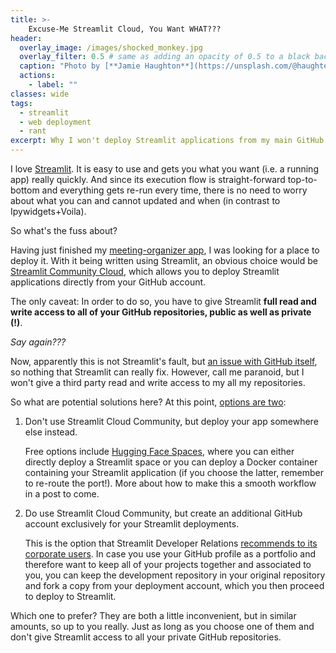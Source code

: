 ```yaml
---
title: >-
    Excuse-Me Streamlit Cloud, You Want WHAT???
header:
  overlay_image: /images/shocked_monkey.jpg
  overlay_filter: 0.5 # same as adding an opacity of 0.5 to a black background
  caption: "Photo by [**Jamie Haughton**](https://unsplash.com/@haughters) on [Unsplash](https://unsplash.com/photos/Z05GiksmqYU)"
  actions:
    - label: ""
classes: wide
tags:
  - streamlit
  - web deployment
  - rant
excerpt: Why I won't deploy Streamlit applications from my main GitHub account and neither should you
---
```


I love [Streamlit](https://streamlit.io/). It is easy to use and gets you what you want (i.e. a running app) really quickly. And since its execution flow is straight-forward top-to-bottom and everything gets re-run every time, there is no need to worry about what you can and cannot updated and when (in contrast to Ipywidgets+Voila).

So what's the fuss about?

Having just finished my [meeting-organizer app](https://github.com/walkenho/meeting-attendance-organizer), I was looking for a place to deploy it. With it being written using Streamlit, an obvious choice would be [Streamlit Community Cloud](https://streamlit.io/cloud), which allows you to deploy Streamlit applications directly from your GitHub account.  

The only caveat: In order to do so, you have to  give Streamlit **full read and write access to all of your GitHub repositories, public as well as private (!)**.

_Say again???_

Now, apparently this is not Streamlit's fault, but [an issue with GitHub itself](https://discuss.streamlit.io/t/github-permissions-too-onerous/22094), so nothing that Streamlit can really fix. However, call me paranoid, but I won't give a third party read and write access to my all my repositories.

So what are potential solutions here? At this point, [options are two](https://www.tor.com/2008/10/30/not-only-science-fiction-but-more-science-fictional-than-anything-else-rosemary-kirsteins-steerswoman-books/):

1. Don't use Streamlit Cloud Community, but deploy your app somewhere else instead.

    Free options include [Hugging Face Spaces](https://huggingface.co/spaces), where you can either directly deploy a Streamlit space or you can deploy a Docker container containing your Streamlit application (if you choose the latter, remember to re-route the port!). More about how to make this a smooth workflow in a post to come.

2. Do use Streamlit Cloud Community, but create an additional GitHub account exclusively for your Streamlit deployments.

    This is the option that Streamlit Developer Relations [recommends to its corporate users](https://discuss.streamlit.io/t/github-permissions-too-onerous/22094/2). In case you use your GitHub profile as a portfolio and therefore want to keep all of your projects together and associated to you, you can keep the development repository in your original repository and fork a copy from your deployment account, which you then proceed to deploy to Streamlit.  

Which one to prefer? They are both a little inconvenient, but in similar amounts, so up to you really. Just as long as you choose one of them and don't give Streamlit access to all your private GitHub repositories.
